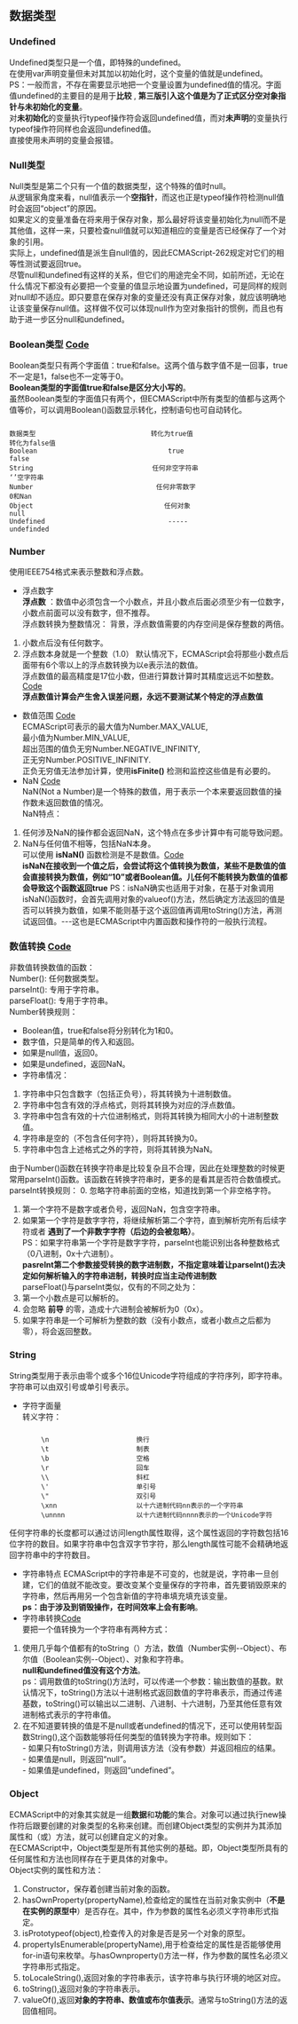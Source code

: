 ## 数据类型  
### Undefined  
Undefined类型只是一个值，即特殊的undefined。  
在使用var声明变量但未对其加以初始化时，这个变量的值就是undefined。  
PS：一般而言，不存在需要显示地把一个变量设置为undefined值的情况。字面值undefined的主要目的是用于**比较** ,  **第三版引入这个值是为了正式区分空对象指针与未初始化的变量**。  
对**未初始化**的变量执行typeof操作符会返回undefined值，而对**未声明**的变量执行typeof操作符同样也会返回undefined值。  
直接使用未声明的变量会报错。  
### Null类型  
Null类型是第二个只有一个值的数据类型，这个特殊的值时null。  
从逻辑家角度来看，null值表示一个**空指针**，而这也正是typeof操作符检测null值时会返回“object”的原因。  
如果定义的变量准备在将来用于保存对象，那么最好将该变量初始化为null而不是其他值，这样一来，只要检查null值就可以知道相应的变量是否已经保存了一个对象的引用。  
实际上，undefined值是派生自null值的，因此ECMAScript-262规定对它们的相等性测试要返回true。  
尽管null和undefined有这样的关系，但它们的用途完全不同，如前所述，无论在什么情况下都没有必要把一个变量的值显示地设置为undefined，可是同样的规则对null却不适应。即只要意在保存对象的变量还没有真正保存对象，就应该明确地让该变量保存null值。这样做不仅可以体现null作为空对象指针的惯例，而且也有助于进一步区分null和undefined。  
### Boolean类型  [Code](https://github.com/yuanxuzhang/javascript-test/blob/master/basic-concept/code/BooleanFunction.js)  
Boolean类型只有两个字面值：true和false。这两个值与数字值不是一回事，true不一定是1，false也不一定等于0。  
**Boolean类型的字面值true和false是区分大小写的**。  
虽然Boolean类型的字面值只有两个，但ECMAScript中所有类型的值都与这两个值等价，可以调用Boolean()函数显示转化，控制语句也可自动转化。  
#####
    数据类型                             转化为true值                                 转化为false值
    Boolean                                 true                                         false
    String                              任何非空字符串                                 ‘’空字符串
    Number                               任何非零数字                                     0和Nan
    Object                                 任何对象                                        null
    Undefined                               -----                                      undefinded
### Number  
使用IEEE754格式来表示整数和浮点数。  
- 浮点数字   
**浮点数** ：数值中必须包含一个小数点，并且小数点后面必须至少有一位数字，小数点前面可以没有数字，但不推荐。  
浮点数转换为整数情况：
背景，浮点数值需要的内存空间是保存整数的两倍。  
1. 小数点后没有任何数字。  
2. 浮点数本身就是一个整数（1.0）
默认情况下，ECMAScript会将那些小数点后面带有6个零以上的浮点数转换为以e表示法的数值。  
浮点数值的最高精度是17位小数，但进行算数计算时其精度远远不如整数。[Code](https://github.com/yuanxuzhang/javascript-test/blob/master/basic-concept/code/FloatOperation.js)    
**浮点数值计算会产生舍入误差问题，永远不要测试某个特定的浮点数值**
- 数值范围   [Code](https://github.com/yuanxuzhang/javascript-test/blob/master/basic-concept/code/NumberScope.js)  
ECMAScript可表示的最大值为Number.MAX_VALUE,  
                 最小值为Number.MIN_VALUE,  
超出范围的值负无穷Number.NEGATIVE_INFINITY,  
           正无穷Number.POSITIVE_INFINITY.  
正负无穷值无法参加计算，使用**isFinite()** 检测和监控这些值是有必要的。  
- NaN  [Code](https://github.com/yuanxuzhang/javascript-test/blob/master/basic-concept/code/IsNaNFunction.js)  
NaN(Not a Number)是一个特殊的数值，用于表示一个本来要返回数值的操作数未返回数值的情况。  
NaN特点：  
1. 任何涉及NaN的操作都会返回NaN，这个特点在多步计算中有可能导致问题。  
2. NaN与任何值不相等，包括NaN本身。  
可以使用 **isNaN()** 函数检测是不是数值。[Code]()  
**isNaN在接收到一个值之后，会尝试将这个值转换为数值，某些不是数值的值会直接转换为数值，例如“10”或者Boolean值。儿任何不能转换为数值的值都会导致这个函数返回true** 
PS：isNaN确实也适用于对象，在基于对象调用isNaN()函数时，会首先调用对象的valueof()方法，然后确定方法返回的值是否可以转换为数值，如果不能则基于这个返回值再调用toString()方法，再测试返回值。---这也是ECMAScript中内置函数和操作符的一般执行流程。 
### 数值转换  [Code](https://github.com/yuanxuzhang/javascript-test/blob/master/basic-concept/code/NumberConvert.js)  
非数值转换数值的函数：  
Number(): 任何数据类型。  
parseInt(): 专用于字符串。  
parseFloat(): 专用于字符串。  
Number转换规则：  
- Boolean值，true和false将分别转化为1和0。  
- 数字值，只是简单的传入和返回。  
- 如果是null值，返回0。
- 如果是undefined，返回NaN。
- 字符串情况：  
1. 字符串中只包含数字（包括正负号），将其转换为十进制数值。  
2. 字符串中包含有效的浮点格式，则将其转换为对应的浮点数值。  
3. 字符串中包含有效的十六位进制格式，则将其转换为相同大小的十进制整数值。  
4. 字符串是空的（不包含任何字符），则将其转换为0。  
5. 字符串中包含上述格式之外的字符，则将其转换为NaN。      

由于Number()函数在转换字符串是比较复杂且不合理，因此在处理整数的时候更常用parseInt()函数。该函数在转换字符串时，更多的是看其是否符合数值模式。
parseInt转换规则：
0. 忽略字符串前面的空格，知道找到第一个非空格字符。  
1. 第一个字符不是数字或者负号，返回NaN，包含空字符串。  
2. 如果第一个字符是数字字符，将继续解析第二个字符，直到解析完所有后续字符或者 **遇到了一个非数字字符（后边的会被忽略）**。  
PS：如果字符串第一个字符是数字字符，parseInt也能识别出各种整数格式（0八进制，0x十六进制）。  
**pasreInt第二个参数接受转换的数字进制数，不指定意味着让parseInt()去决定如何解析输入的字符串进制，转换时应当主动传进制数**  
parseFloat()与parseInt类似，仅有的不同之处为：  
1. 第一个小数点是可以解析的。  
2. 会忽略 **前导** 的零，造成十六进制会被解析为0（0x）。  
3. 如果字符串是一个可解析为整数的数（没有小数点，或者小数点之后都为零），将会返回整数。  
### String  
String类型用于表示由零个或多个16位Unicode字符组成的字符序列，即字符串。字符串可以由双引号或单引号表示。  
- 字符字面量  
转义字符：  
###
            \n                      换行  
            \t                      制表
            \b                      空格
            \r                      回车
            \\                      斜杠
            \'                      单引号
            \"                      双引号
            \xnn                    以十六进制代码nn表示的一个字符串
            \unnnn                  以十六进制代码nnnn表示的一个Unicode字符

任何字符串的长度都可以通过访问length属性取得，这个属性返回的字符数包括16位字符的数目。如果字符串中包含双字节字符，那么length属性可能不会精确地返回字符串中的字符数目。  
- 字符串特点
ECMAScript中的字符串是不可变的，也就是说，字符串一旦创建，它们的值就不能改变。要改变某个变量保存的字符串，首先要销毁原来的字符串，然后再用另一个包含新值的字符串填充填充该变量。  
**ps：由于涉及到销毁操作，在时间效率上会有影响**。  
- 字符串转换[Code](https://github.com/yuanxuzhang/javascript-test/blob/master/basic-concept/code/StringConvert.js)  
要把一个值转换为一个字符串有两种方式：
1. 使用几乎每个值都有的toString（）方法，数值（Number实例--Object）、布尔值（Boolean实例--Object）、对象和字符串。  
**null和undefined值没有这个方法**。  
ps：调用数值的toString()方法时，可以传递一个参数：输出数值的基数。默认情况下，toString()方法以十进制格式返回数值的字符串表示，而通过传递基数，toString()可以输出以二进制、八进制、十六进制，乃至其他任意有效进制格式表示的字符串值。  
2. 在不知道要转换的值是不是null或者undefined的情况下，还可以使用转型函数String(),这个函数能够将任何类型的值转换为字符串。规则如下：  
        - 如果只有toString()方法，则调用该方法（没有参数）并返回相应的结果。   
        - 如果值是null，则返回“null”。  
        - 如果值是undefined，则返回“undefined”。
### Object  
ECMAScript中的对象其实就是一组**数据**和**功能**的集合。对象可以通过执行new操作符后跟要创建的对象类型的名称来创建。而创建Object类型的实例并为其添加属性和（或）方法，就可以创建自定义的对象。  
在ECMAScript中，Object类型是所有其他实例的基础。即，Object类型所具有的任何属性和方法也同样存在于更具体的对象中。  
Object实例的属性和方法：  
1. Constructor，保存着创建当前对象的函数。  
2. hasOwnProperty(propertyName),检查给定的属性在当前对象实例中（**不是在实例的原型中**）是否存在。其中，作为参数的属性名必须义字符串形式指定。  
3. isPrototypeof(object),检查传入的对象是否是另一个对象的原型。  
4. propertyIsEnumerable(propertyName),用于检查给定的属性是否能够使用for-in语句来枚举。与hasOwnproperty()方法一样，作为参数的属性名必须义字符串形式指定。  
5. toLocaleString(),返回对象的字符串表示，该字符串与执行环境的地区对应。  
6. toString(),返回对象的字符串表示。  
7. valueOf(),返回**对象的字符串、数值或布尔值表示**。通常与toString()方法的返回值相同。  
